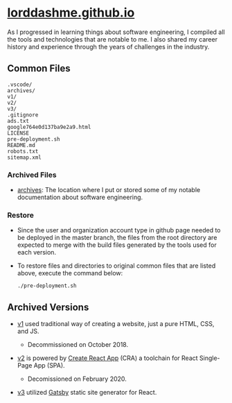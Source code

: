 # [lorddashme.github.io](https://lorddashme.github.io/)

As I progressed in learning things about software engineering, I compiled all the tools and technologies that are notable to me. I also shared my career history and experience through the years of challenges in the industry.

## Common Files

```text
.vscode/
archives/
v1/
v2/
v3/
.gitignore
ads.txt
google764e0d137ba9e2a9.html
LICENSE
pre-deployment.sh
README.md
robots.txt
sitemap.xml
```

### Archived Files

- [archives](archives/): The location where I put or stored some of my notable documentation about software engineering.

### Restore

- Since the user and organization account type in github page needed to be deployed in the master branch, the files from the root directory are expected to merge with the build files generated by the tools used for each version.

- To restore files and directories to original common files that are listed above, execute the command below:

  ```text
  ./pre-deployment.sh
  ```

## Archived Versions

- [v1](v1/) used traditional way of creating a website, just a pure HTML, CSS, and JS. 

  - Decommissioned on October 2018.

- [v2](v2/) is powered by [Create React App](https://create-react-app.dev/) (CRA) a toolchain for React Single-Page App (SPA).

  - Decomissioned on February 2020.

- [v3](v3/) utilized [Gatsby](https://www.gatsbyjs.org/) static site generator for React.
